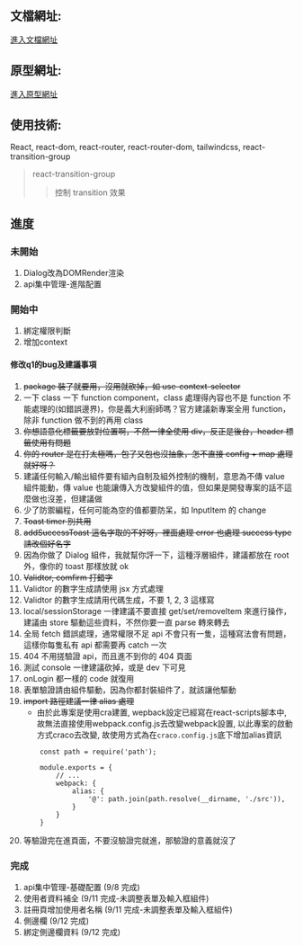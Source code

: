## 文檔網址: 
[進入文檔網址](https://hackmd.io/zdHdCSssQOOLjAwWBzxyKQ)

## 原型網址:
[進入原型網址](https://www.figma.com/proto/pkCVS02nlmputhnsyDmk1Y/l8-upgrade?node-id=37%3A10&scaling=min-zoom&page-id=3%3A302&starting-point-node-id=37%3A10&show-proto-sidebar=1)

## 使用技術:
React, react-dom, react-router, react-router-dom, tailwindcss, react-transition-group

> react-transition-group
>> 控制 transition 效果

## 進度

### 未開始

1. Dialog改為DOMRender渲染
2. api集中管理-進階配置 

### 開始中

1. 綁定權限判斷
2. 增加context

#### 修改q1的bug及建議事項

1. ~~package 裝了就要用，沒用就砍掉，如 use-context-selector~~
2. 一下 class 一下 function component，class 處理得內容也不是 function 不能處理的(如錯誤邊界)，你是義大利廚師嗎？官方建議新專案全用 function，除非 function 做不到的再用 class
3. ~~你想語意化標籤要放對位置啊，不然一律全使用 div，反正是後台，header 標籤使用有問題~~
4. ~~你的 router 是在打太極嗎，包了又包也沒抽象，怎不直接 config + map 處理就好呀？~~
5. 建議任何輸入/輸出組件要有組內自制及組外控制的機制，意思為不傳 value 組件能動，傳 value 也能讓傳入方改變組件的值，但如果是開發專案的話不這麼做也沒差，但建議做
6. 少了防禦編程，任何可能為空的值都要防呆，如 InputItem 的 change
7. ~~Toast timer 別共用~~
8. ~~addSuccessToast 這名字取的不好呀，裡面處理 error 也處理 success type 請改個好名字~~
9. 因為你做了 Dialog 組件，我就幫你評一下，這種浮層組件，建議都放在 root 外，像你的 toast 那樣放就 ok
10. ~~Validtor, comfirm 打錯字~~
11. Validtor 的數字生成請使用 jsx 方式處理
12. Validtor 的數字生成請用代碼生成，不要 1, 2, 3 這樣寫
13. local/sessionStorage 一律建議不要直接 get/set/removeItem 來進行操作，建議由 store 驅動這些資料，不然你要一直 parse 轉來轉去
14. 全局 fetch 錯誤處理，通常權限不足 api 不會只有一隻，這種寫法會有問題，這樣你每隻私有 api 都需要再 catch 一次
15. 404 不用搓驗證 api，而且進不到你的 404 頁面
16. 測試 console 一律建議砍掉，或是 dev 下可見
17. onLogin 都一樣的 code 就復用
18. 表單驗證請由組件驅動，因為你都封裝組件了，就該讓他驅動
19. ~~import 路徑建議一律 alias 處理~~
    - 由於此專案是使用cra建置, wepback設定已經寫在react-scripts腳本中, 故無法直接使用webpack.config.js去改變webpack設置, 以此專案的啟動方式craco去改變, 故使用方式為在`craco.config.js`底下增加alias資訊
    ```=javascript
        const path = require('path');

        module.exports = {
            // ...
            webpack: {
                alias: {
                    '@': path.join(path.resolve(__dirname, './src')),
                }
            }
        }
    ``` 
20. 等驗證完在進頁面，不要沒驗證完就進，那驗證的意義就沒了

### 完成

1. api集中管理-基礎配置 (9/8 完成)
2. 使用者資料補全 (9/11 完成-未調整表單及輸入框組件)
3. 註冊頁增加使用者名稱 (9/11 完成-未調整表單及輸入框組件)
4. 側邊欄 (9/12 完成)
5. 綁定側邊欄資料 (9/12 完成)



